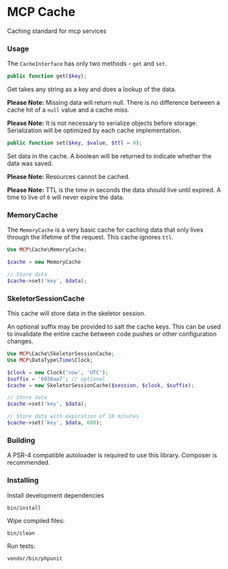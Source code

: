 # MCP Cache

Caching standard for mcp services

### Usage

The `CacheInterface` has only two methods - `get` and `set`.

```php
public function get($key);
```

Get takes any string as a key and does a lookup of the data.

**Please Note:** Missing data will return null. There is no difference between a cache hit of a `null` value and a cache miss.

**Please Note:** It is not necessary to serialize objects before storage. Serialization will be optimized by each cache implementation.

```php
public function set($key, $value, $ttl = 0);
```

Set data in the cache. A boolean will be returned to indicate whether the data was saved.

**Please Note:** Resources cannot be cached.

**Please Note:** TTL is the time in seconds the data should live until expired. A time to live of `0` will never expire the data.

### MemoryCache

The `MemoryCache` is a very basic cache for caching data that only lives through the lifetime
of the request. This cache ignores `ttl`.

```php
Use MCP\Cache\MemoryCache;

$cache = new MemoryCache

// Store data
$cache->set('key', $data);
```

### SkeletorSessionCache

This cache will store data in the skeletor session.

An optional suffix may be provided to salt the cache keys. This can be used to invalidate the entire cache
between code pushes or other configuration changes.

```php
Use MCP\Cache\SkeletorSessionCache;
Use MCP\DataType\Time\Clock;

$clock = new Clock('now', 'UTC');
$suffix = '6038aa7'; // optional
$cache = new SkeletorSessionCache($session, $clock, $suffix);

// Store data
$cache->set('key', $data);

// Store data with expiration of 10 minutes
$cache->set('key', $data, 600);
```

### Building

A PSR-4 compatible autoloader is required to use this library. Composer is recommended.

### Installing

Install development dependencies

    bin/install

Wipe compiled files:

    bin/clean

Run tests:

    vendor/bin/phpunit
